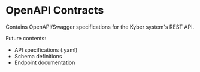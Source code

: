 # OpenAPI Contracts

Contains OpenAPI/Swagger specifications for the Kyber system's REST API.

Future contents:
- API specifications (.yaml)
- Schema definitions
- Endpoint documentation
